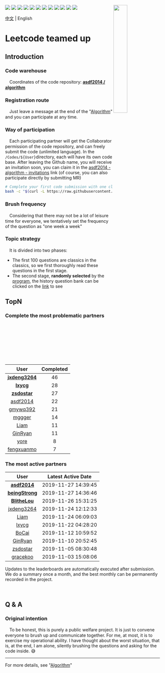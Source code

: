 [<img align="right" width="30%" height="30%" src="https://user-images.githubusercontent.com/8108788/58363706-18c4d080-7edb-11e9-947a-cf7233c8e2cc.png">](https://yuzhouwan.com/)

[![](https://img.shields.io/github/contributors/asdf2014/algorithm)](https://yuzhouwan.com/posts/666/)
[![](https://yuzhouwan.com/images/completed.svg)](https://yuzhouwan.com/posts/666/)
[![](https://yuzhouwan.com/images/covered.svg)](https://yuzhouwan.com/posts/666/)
[![](https://img.shields.io/github/languages/count/asdf2014/algorithm)](https://yuzhouwan.com/posts/666/)
[![](https://img.shields.io/github/languages/top/asdf2014/algorithm)](https://yuzhouwan.com/posts/666/)
[![](https://img.shields.io/lgtm/alerts/g/asdf2014/algorithm.svg?logo=lgtm&logoWidth=18)](https://lgtm.com/projects/g/asdf2014/algorithm/alerts/)
[![](https://img.shields.io/lgtm/grade/python/g/asdf2014/algorithm.svg?logo=lgtm&logoWidth=18)](https://lgtm.com/projects/g/asdf2014/algorithm/context:python)
[![](https://goreportcard.com/badge/github.com/asdf2014/algorithm)](https://goreportcard.com/report/github.com/asdf2014/algorithm)
[![](https://img.shields.io/github/commit-activity/m/asdf2014/algorithm?cacheSeconds=3600)](https://yuzhouwan.com/posts/666/)
[![](https://img.shields.io/github/license/asdf2014/algorithm)](https://yuzhouwan.com/posts/666/)
[![](https://badges.gitter.im/yuzhouwan/community.svg)](https://gitter.im/yuzhouwan/community?utm_source=badge&utm_medium=badge&utm_campaign=pr-badge)
[![](https://img.shields.io/badge/QQ%20Group-5366753-blue.svg?style=social&logo=tencent-qq)](https://shang.qq.com/wpa/qunwpa?idkey=bfbcf1453371a0810fd6be235ace47147f6fb9d262fb768b497c861f50af0af4)

[中文](https://github.com/asdf2014/algorithm/blob/master/README.md) | English

# Leetcode teamed up

## Introduction

### Code warehouse

　Coordinates of the code repository: **[asdf2014 / algorithm](https://github.com/asdf2014/algorithm)**

### Registration route

　Just leave a message at the end of the "[Algorithm](https://yuzhouwan.com/posts/666/)" and you can participate at any time.

### Way of participation

　Each participating partner will get the Collaborator permission of the code repository, and can freely submit the code (unlimited language). In the `/Codes/${User}`directory, each will have its own code base. After leaving the Github name, you will receive an invitation soon, you can claim it in the [asdf2014 - algorithm - invitations](https://github.com/asdf2014/algorithm/invitations) link (of course, you can also participate directly by submitting MR)

```bash
# Complete your first code submission with one click
bash -c "$(curl -L https://raw.githubusercontent.com/asdf2014/algorithm/master/first_commit.sh)"
```

### Brush frequency

　Considering that there may not be a lot of leisure time for everyone, we tentatively set the frequency of the question as "one week a week"

### Topic strategy

　It is divided into two phases:

* The first 100 questions are classics in the classics, so we first thoroughly read these questions in the first stage.
* The second stage, **randomly selected** by the [program](https://nbviewer.jupyter.org/github/asdf2014/algorithm/blob/master/Leetcode%20Picker/leetcode_picker.ipynb), the history question bank can be clicked on the [link](https://yuzhouwan.com/posts/666/#检索) to see

## TopN

### Complete the most problematic partners

| User | Completed |
| :--: | :-------: |
| **[jxdeng3264](https://github.com/asdf2014/algorithm/tree/master/Codes/jxdeng3264)** | 46 |
| **[lxycg](https://github.com/asdf2014/algorithm/tree/master/Codes/lxycg)** | 28 |
| **[zsdostar](https://github.com/asdf2014/algorithm/tree/master/Codes/zsdostar)** | 27 |
| [asdf2014](https://github.com/asdf2014/algorithm/tree/master/Codes/asdf2014) | 22 |
| [gmywq392](https://github.com/asdf2014/algorithm/tree/master/Codes/gmywq392) | 21 |
| [mggger](https://github.com/asdf2014/algorithm/tree/master/Codes/mggger) | 14 |
| [Liam](https://github.com/asdf2014/algorithm/tree/master/Codes/Liam) | 11 |
| [GinRyan](https://github.com/asdf2014/algorithm/tree/master/Codes/GinRyan) | 11 |
| [yore](https://github.com/asdf2014/algorithm/tree/master/Codes/yore) | 8 |
| [fengxuanmo](https://github.com/asdf2014/algorithm/tree/master/Codes/fengxuanmo) | 7 |

### The most active partners

| User | Latest Active Date |
| :--: | :----------------: |
| **[asdf2014](https://github.com/asdf2014/algorithm/tree/master/Codes/asdf2014)** | 2019-11-27 14:39:45 |
| **[beingStrong](https://github.com/asdf2014/algorithm/tree/master/Codes/beingStrong)** | 2019-11-27 14:36:46 |
| **[BlitheLou](https://github.com/asdf2014/algorithm/tree/master/Codes/BlitheLou)** | 2019-11-26 15:31:25 |
| [jxdeng3264](https://github.com/asdf2014/algorithm/tree/master/Codes/jxdeng3264) | 2019-11-24 12:12:33 |
| [Liam](https://github.com/asdf2014/algorithm/tree/master/Codes/Liam) | 2019-11-24 06:09:03 |
| [lxycg](https://github.com/asdf2014/algorithm/tree/master/Codes/lxycg) | 2019-11-22 04:28:20 |
| [BoCai](https://github.com/asdf2014/algorithm/tree/master/Codes/BoCai) | 2019-11-12 10:59:52 |
| [GinRyan](https://github.com/asdf2014/algorithm/tree/master/Codes/GinRyan) | 2019-11-10 20:52:45 |
| [zsdostar](https://github.com/asdf2014/algorithm/tree/master/Codes/zsdostar) | 2019-11-05 08:30:48 |
| [gracekoo](https://github.com/asdf2014/algorithm/tree/master/Codes/gracekoo) | 2019-11-03 15:08:06 |

Updates to the leaderboards are automatically executed after submission. We do a summary once a month, and the best monthly can be permanently recorded in the project.

<br/>

## Q & A

### Original intention

　To be honest, this is purely a public welfare project. It is just to convene everyone to brush up and communicate together. For me, at most, it is to exercise my operational ability. I have thought about the worst situation, that is, at the end, I am alone, silently brushing the questions and asking for the code inside. :sweat_smile:


------

For more details, see "[Algorithm](https://yuzhouwan.com/posts/666/)"
